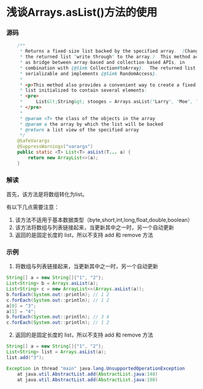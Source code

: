 # 浅谈Arrays.asList()方法的使用

### 源码

``` java
    /**
     * Returns a fixed-size list backed by the specified array.  (Changes to
     * the returned list "write through" to the array.)  This method acts
     * as bridge between array-based and collection-based APIs, in
     * combination with {@link Collection#toArray}.  The returned list is
     * serializable and implements {@link RandomAccess}.
     *
     * <p>This method also provides a convenient way to create a fixed-size
     * list initialized to contain several elements:
     * <pre>
     *     List&lt;String&gt; stooges = Arrays.asList("Larry", "Moe", "Curly");
     * </pre>
     *
     * @param <T> the class of the objects in the array
     * @param a the array by which the list will be backed
     * @return a list view of the specified array
     */
    @SafeVarargs
    @SuppressWarnings("varargs")
    public static <T> List<T> asList(T... a) {
        return new ArrayList<>(a);
    }
```

### 解读

首先，该方法是将数组转化为list。

有以下几点需要注意：

1. 该方法不适用于基本数据类型（byte,short,int,long,float,double,boolean）
2. 该方法将数组与列表链接起来，当更新其中之一时，另一个自动更新
3. 返回的是固定长度的 list，所以不支持 add 和 remove 方法

### 示例

1. 将数组与列表链接起来，当更新其中之一时，另一个自动更新

``` java
String[] a = new String[]{"1", "2"};
List<String> b = Arrays.asList(a);
List<String> c = new ArrayList<>(Arrays.asList(a));
b.forEach(System.out::println); // 1 2
c.forEach(System.out::println); // 1 2
a[0] = "3";
a[1] = "4";
b.forEach(System.out::println); // 3 4
c.forEach(System.out::println); // 1 2
```

2. 返回的是固定长度的 list，所以不支持 add 和 remove 方法

``` java
String[] a = new String[]{"1", "2"};
List<String> list = Arrays.asList(a);
list.add("3");

Exception in thread "main" java.lang.UnsupportedOperationException
	at java.util.AbstractList.add(AbstractList.java:148)
	at java.util.AbstractList.add(AbstractList.java:108)
```